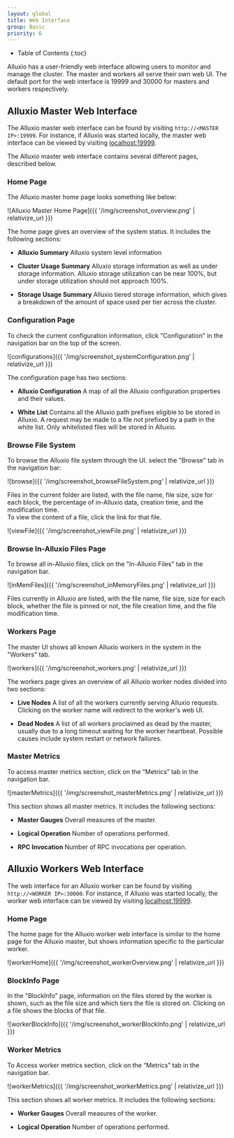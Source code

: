 ```yaml
---
layout: global
title: Web Interface
group: Basic
priority: 6
---
```


* Table of Contents
{:toc}

Alluxio has a user-friendly web interface allowing users to monitor and manage the cluster.
The master and workers all serve their own web UI.
The default port for the web interface is 19999 and 30000 for masters and workers respectively.

## Alluxio Master Web Interface

The Alluxio master web interface can be found by visiting `http://<MASTER IP>:19999`.
For instance, if Alluxio was started locally, the master web interface
can be viewed by visiting [localhost:19999](http://localhost:19999).

The Alluxio master web interface contains several different pages, described below.

### Home Page

The Alluxio master home page looks something like below:

![Alluxio Master Home Page]({{ '/img/screenshot_overview.png' | relativize_url }})

The home page gives an overview of the system status. It includes the following sections:

* **Alluxio Summary** Alluxio system level information

* **Cluster Usage Summary** Alluxio storage information as well as under storage information.
Alluxio storage utilization can be near 100%, but under storage utilization should not approach 100%.

* **Storage Usage Summary** Alluxio tiered storage information,
which gives a breakdown of the amount of space used per tier across the cluster.

### Configuration Page

To check the current configuration information, click "Configuration" in the
navigation bar on the top of the screen.

![configurations]({{ '/img/screenshot_systemConfiguration.png' | relativize_url }})

The configuration page has two sections:

* **Alluxio Configuration** A map of all the Alluxio configuration properties and their values.

* **White List** Contains all the Alluxio path prefixes eligible to be stored in Alluxio.
A request may be made to a file not prefixed by a path in the white list.
Only whitelisted files will be stored in Alluxio.

### Browse File System

To browse the Alluxio file system through the UI. select the "Browse" tab
in the navigation bar:

![browse]({{ '/img/screenshot_browseFileSystem.png' | relativize_url }})

Files in the current folder are listed, with the file name, file size, size for each block, the
percentage of in-Alluxio data, creation time, and the modification time.\
To view the content of a file, click the link for that file.

![viewFile]({{ '/img/screenshot_viewFile.png' | relativize_url }})

### Browse In-Alluxio Files Page

To browse all in-Alluxio files, click on the "In-Alluxio Files" tab in the navigation bar.

![inMemFiles]({{ '/img/screenshot_inMemoryFiles.png' | relativize_url }})

Files currently in Alluxio are listed, with the file name, file size, size for each block,
whether the file is pinned or not, the file creation time, and the file modification time.

### Workers Page

The master UI shows all known Alluxio workers in the system in the "Workers" tab.

![workers]({{ '/img/screenshot_workers.png' | relativize_url }})

The workers page gives an overview of all Alluxio worker nodes divided into two sections:

* **Live Nodes** A list of all the workers currently serving Alluxio requests.
Clicking on the worker name will redirect to the worker's web UI.

* **Dead Nodes** A list of all workers proclaimed as dead by the master,
usually due to a long timeout waiting for the worker heartbeat.
Possible causes include system restart or network failures.

### Master Metrics

To access master metrics section, click on the “Metrics” tab in the navigation bar.

![masterMetrics]({{ '/img/screenshot_masterMetrics.png' | relativize_url }})

This section shows all master metrics. It includes the following sections:

* **Master Gauges** Overall measures of the master.

* **Logical Operation** Number of operations performed.

* **RPC Invocation** Number of RPC invocations per operation.

## Alluxio Workers Web Interface

The web interface for an Alluxio worker can be found by visiting `http://<WORKER IP>:30000`.
For instance, if Alluxio was started locally, the worker web interface
can be viewed by visiting [localhost:19999](http://localhost:19999).

### Home Page

The home page for the Alluxio worker web interface is similar to the home page for the Alluxio master,
but shows information specific to the particular worker.

![workerHome]({{ '/img/screenshot_workerOverview.png' | relativize_url }})

### BlockInfo Page

In the "BlockInfo" page, information on the files stored by the worker is shown,
such as the file size and which tiers the file is stored on.
Clicking on a file shows the blocks of that file.

![workerBlockInfo]({{ '/img/screenshot_workerBlockInfo.png' | relativize_url }})

### Worker Metrics 

To Access worker metrics section, click on the “Metrics” tab in the navigation bar.

![workerMetrics]({{ '/img/screenshot_workerMetrics.png' | relativize_url }})

This section shows all worker metrics. It includes the following sections:

* **Worker Gauges** Overall measures of the worker.

* **Logical Operation** Number of operations performed.
